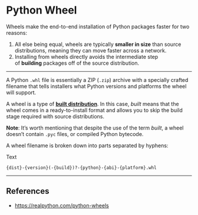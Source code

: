 # Python Wheel

Wheels make the end-to-end installation of Python packages faster for two reasons:

1. All else being equal, wheels are typically **smaller in size** than source distributions, meaning they can move faster across a network.
2. Installing from wheels directly avoids the intermediate step of **building** packages off of the source distribution.

---

A Python `.whl` file is essentially a ZIP (`.zip`) archive with a specially crafted filename that tells installers what Python versions and platforms the wheel will support.

A wheel is a type of [**built distribution**](https://packaging.python.org/glossary/#term-built-distribution). In this case, _built_ means that the wheel comes in a ready-to-install format and allows you to skip the build stage required with source distributions.

**Note**: It’s worth mentioning that despite the use of the term _built_, a wheel doesn’t contain `.pyc` files, or compiled Python bytecode.

A wheel filename is broken down into parts separated by hyphens:

Text

`{dist}-{version}(-{build})?-{python}-{abi}-{platform}.whl`

---

## References

- https://realpython.com/python-wheels
